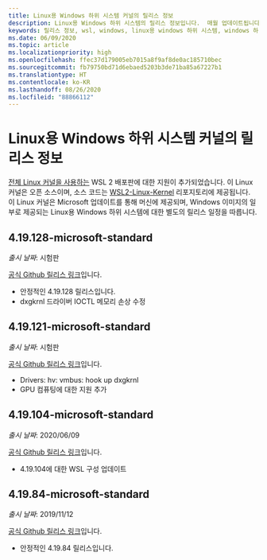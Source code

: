 ```yaml
---
title: Linux용 Windows 하위 시스템 커널의 릴리스 정보
description: Linux용 Windows 하위 시스템의 릴리스 정보입니다.  매월 업데이트됩니다.
keywords: 릴리스 정보, wsl, windows, linux용 windows 하위 시스템, windows 하위 시스템, ubuntu, 커널
ms.date: 06/09/2020
ms.topic: article
ms.localizationpriority: high
ms.openlocfilehash: ffec37d179005eb7015a8f9af8de0ac185710bec
ms.sourcegitcommit: fb79750bd71d6ebaed5203b3de71ba85a67227b1
ms.translationtype: HT
ms.contentlocale: ko-KR
ms.lasthandoff: 08/26/2020
ms.locfileid: "88866112"
---
```

# <a name="release-notes-for-windows-subsystem-for-linux-kernel"></a>Linux용 Windows 하위 시스템 커널의 릴리스 정보

[전체 Linux 커널을 사용하는](https://devblogs.microsoft.com/commandline/shipping-a-linux-kernel-with-windows/) WSL 2 배포판에 대한 지원이 추가되었습니다. 이 Linux 커널은 오픈 소스이며, 소스 코드는 [WSL2-Linux-Kernel](https://github.com/microsoft/WSL2-Linux-Kernel) 리포지토리에 제공됩니다. 이 Linux 커널은 Microsoft 업데이트를 통해 머신에 제공되며, Windows 이미지의 일부로 제공되는 Linux용 Windows 하위 시스템에 대한 별도의 릴리스 일정을 따릅니다.

## <a name="419128-microsoft-standard"></a>4.19.128-microsoft-standard
*출시 날짜*: 시험판

[공식 Github 릴리스 링크](https://github.com/microsoft/WSL2-Linux-Kernel/releases/tag/4.19.128-microsoft-standard)입니다.

* 안정적인 4.19.128 릴리스입니다.
* dxgkrnl 드라이버 IOCTL 메모리 손상 수정

## <a name="419121-microsoft-standard"></a>4.19.121-microsoft-standard
*출시 날짜*: 시험판

[공식 Github 릴리스 링크](https://github.com/microsoft/WSL2-Linux-Kernel/releases/tag/4.19.121-microsoft-standard)입니다.

* Drivers: hv: vmbus: hook up dxgkrnl
* GPU 컴퓨팅에 대한 지원 추가

## <a name="419104-microsoft-standard"></a>4.19.104-microsoft-standard
*출시 날짜*: 2020/06/09 

[공식 Github 릴리스 링크](https://github.com/microsoft/WSL2-Linux-Kernel/releases/tag/4.19.104-microsoft-standard)입니다.

* 4\.19.104에 대한 WSL 구성 업데이트

## <a name="41984-microsoft-standard"></a>4.19.84-microsoft-standard
*출시 날짜*: 2019/11/12 

[공식 Github 릴리스 링크](https://github.com/microsoft/WSL2-Linux-Kernel/releases/tag/4.19.84-microsoft-standard)입니다.

* 안정적인 4.19.84 릴리스입니다.

